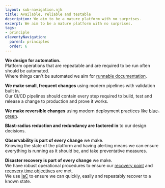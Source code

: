 ```yaml
---
layout: sub-navigation.njk
title: Available, reliable and testable
description: We aim to be a mature platform with no surprises.
excerpt: We aim to be a mature platform with no surprises.
tags:
- principle
eleventyNavigation:
  parent: principles
  order: 6
---
```

**We design for automation.** \
Platform operations that are repeatable and are required to be run often should be automated. \
Where things can't be automated we aim for [runnable documentation](https://github.blog/2015-10-06-runnable-documentation/).

**We make small, frequent changes** using modern pipelines with validation built in. \
Our CI/CD pipelines should contain every step required to build, test and release a change to production and prove it works.

**We make reversible changes** using modern deployment practices like [blue-green](https://docs.aws.amazon.com/whitepapers/latest/overview-deployment-options/bluegreen-deployments.html).

**Blast-radius reduction and redundancy are factored in** to our design decisions.

**Observability is part of every change** we make.\
Knowing the state of the platform and having alerting means we can ensure everything is running as it should be, and take preventative measures.

**Disaster recovery is part of every change** we make. \
We have robust operational procedures to ensure our [recovery point](https://en.wikipedia.org/wiki/Disaster_recovery#Recovery_Point_Objective) and [recovery time objectives](https://en.wikipedia.org/wiki/Disaster_recovery#Recovery_Time_Objective) are met. \
We use [IaC](https://en.wikipedia.org/wiki/Infrastructure_as_code) to ensure we can quickly, easily and repeatably recover to a known state. 

